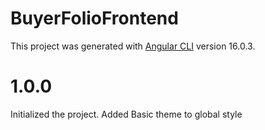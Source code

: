 # BuyerFolioFrontend

This project was generated with [Angular CLI](https://github.com/angular/angular-cli) version 16.0.3.

# 1.0.0
Initialized the project. Added Basic theme to global style
